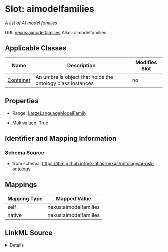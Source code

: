 

# Slot: aimodelfamilies


_A list of AI model families_





URI: [nexus:aimodelfamilies](https://ibm.github.io/risk-atlas-nexus/ontology/aimodelfamilies)
Alias: aimodelfamilies

<!-- no inheritance hierarchy -->





## Applicable Classes

| Name | Description | Modifies Slot |
| --- | --- | --- |
| [Container](Container.md) | An umbrella object that holds the ontology class instances |  no  |







## Properties

* Range: [LargeLanguageModelFamily](LargeLanguageModelFamily.md)

* Multivalued: True





## Identifier and Mapping Information







### Schema Source


* from schema: https://ibm.github.io/risk-atlas-nexus/ontology/ai-risk-ontology




## Mappings

| Mapping Type | Mapped Value |
| ---  | ---  |
| self | nexus:aimodelfamilies |
| native | nexus:aimodelfamilies |




## LinkML Source

<details>
```yaml
name: aimodelfamilies
description: A list of AI model families
from_schema: https://ibm.github.io/risk-atlas-nexus/ontology/ai-risk-ontology
rank: 1000
alias: aimodelfamilies
owner: Container
domain_of:
- Container
range: LargeLanguageModelFamily
multivalued: true
inlined: true
inlined_as_list: true

```
</details>
